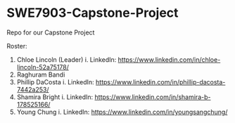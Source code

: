# SWE7903-Capstone-Project
Repo for our Capstone Project

Roster:
1. Chloe Lincoln (Leader)
  i. LinkedIn: https://www.linkedin.com/in/chloe-lincoln-52a75178/
2. Raghuram Bandi
3. Phillip DaCosta
  i. LinkedIn: https://www.linkedin.com/in/phillip-dacosta-7442a253/
4. Shamira Bright
  i. LinkedIn: https://www.linkedin.com/in/shamira-b-178525166/
5. Young Chung
  i. LinkedIn: https://www.linkedin.com/in/youngsangchung/
